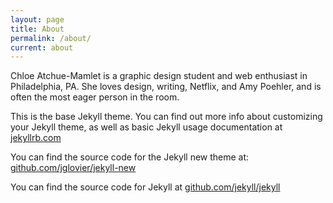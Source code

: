 ```yaml
---
layout: page
title: About
permalink: /about/
current: about
---
```


Chloe Atchue-Mamlet is a graphic design student and web enthusiast in Philadelphia, PA. She loves design, writing, Netflix, and Amy Poehler, and is often the most eager person in the room.

This is the base Jekyll theme. You can find out more info about customizing your Jekyll theme, as well as basic Jekyll usage documentation at [jekyllrb.com](http://jekyllrb.com/)

You can find the source code for the Jekyll new theme at: [github.com/jglovier/jekyll-new](https://github.com/jglovier/jekyll-new)

You can find the source code for Jekyll at [github.com/jekyll/jekyll](https://github.com/jekyll/jekyll)
